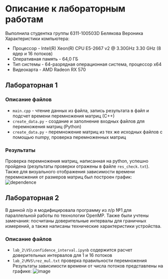 # Описание к лабораторным работам
Выполнила студентка группы 6311-100503D Белякова Вероника
Характеристики компьютера:
* Процессор -  Intel(R) Xeon(R) CPU E5-2667 v2 @ 3.30GHz   3.30 GHz (8 ядер и 16 потоков)
* Оперативная память - 64,0 ГБ 
* Тип системы - 64-разрядная операционная система, процессор x64
* Видеокарта - AMD Radeon RX 570

## Лабораторная 1
### Описание файлов
* `main.cpp` - чтение данных из файла, запись результата в файл и подсчет времени перемножения матриц (С++)
* `create_data.py` - создание и заполнение входных файлов для перемножения матриц (Python)
* `create_data.py` - перемножение матриц из тех же исходных файлов с помощью numpy, проверка перемноженных матриц
### Результаты
Проверка перемножения матриц, написанная на python, успешно пройдена (результаты проверки отражены в файле `res_check.txt`).
Также для визуального отображения зависимости времени перемножения от размеров матриц был построен график:
![dependence](https://github.com/Cat-sandwich/parallel-programming-1/assets/113890061/d0a370ba-58ce-48b5-ac21-07824d9dfd00)

## Лабораторная 2
В данной л/р я модифицировала программу из л/р №1 для параллельной работы по технологии OpenMP. 
Также были учтены замечания: посчитаны доверительные интервалы для граничных измерений, а также написаны технические характеристики устройства.
### Описание файлов
* `lab_2\VS\confidence_interval.ipynb` содержится расчет доверительных интервалов для 1 и 16 потоков
* `lab_2\MVS\rez_mul.txt` проверка правильности перемножения
Результаты зависимости времени от числа потоков представлены на графике:
![image](https://github.com/Cat-sandwich/parallel-programming-1/assets/113890061/572ddadd-c676-4561-82cd-089858df1862)
